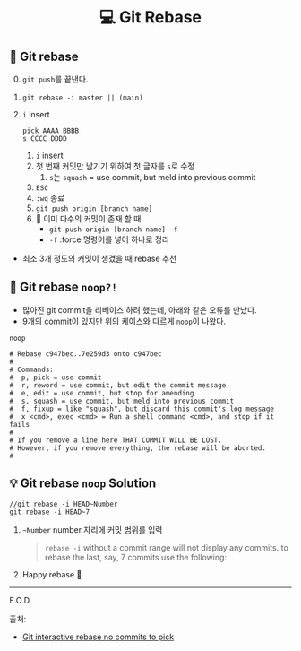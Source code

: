 # <p align="center"> 💻 Git Rebase

## 📌 Git rebase

0. `git push`를 끝낸다.

1. ```
   git rebase -i master || (main)
   ```

2. `i` insert

   ```
   pick AAAA BBBB
   s CCCC DDDD
   ```

   1. `i` insert
   1. 첫 번째 커밋만 남기기 위하여 첫 글자를 `s`로 수정
      1. `s`는 `squash` = use commit, but meld into previous commit
   1. `ESC`
   1. `:wq` 종료
   1. `git push origin [branch name]`
   1. 📌 이미 다수의 커밋이 존재 할 때
      - `git push origin [branch name] -f`
      - `-f` :force 명령어를 넣어 하나로 정리

- 최소 3개 정도의 커밋이 생겼을 때 rebase 추천

## 📌 Git rebase `noop?!`

- 많아진 git commit을 리베이스 하려 했는데, 아래와 같은 오류를 만났다.
- 9개의 commit이 있지만 위의 케이스와 다르게 `noop`이 나왔다.

```
noop

# Rebase c947bec..7e259d3 onto c947bec
#
# Commands:
#  p, pick = use commit
#  r, reword = use commit, but edit the commit message
#  e, edit = use commit, but stop for amending
#  s, squash = use commit, but meld into previous commit
#  f, fixup = like "squash", but discard this commit's log message
#  x <cmd>, exec <cmd> = Run a shell command <cmd>, and stop if it fails
#
# If you remove a line here THAT COMMIT WILL BE LOST.
# However, if you remove everything, the rebase will be aborted.
#
```

## 💡 Git rebase `noop` Solution

```
//git rebase -i HEAD~Number
git rebase -i HEAD~7
```

1. `~Number` number 자리에 커밋 범위를 입력
   > `rebase -i` without a commit range will not display any commits. to rebase the last, say, 7 commits use the following:
1. Happy rebase 🥳

---

E.O.D

출처:

- [Git interactive rebase no commits to pick](https://stackoverflow.com/questions/6485508/git-interactive-rebase-no-commits-to-pick)
